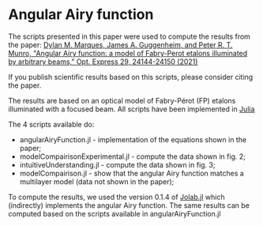 # Angular Airy function

The scripts presented in this paper were used to compute the results from the paper:
[Dylan M. Marques, James A. Guggenheim, and Peter R. T. Munro, "Angular Airy function: a model of Fabry-Perot etalons illuminated by arbitrary beams," Opt. Express 29, 24144-24150 (2021)](https://www.osapublishing.org/oe/fulltext.cfm?uri=oe-29-15-24144&id=453309###)

If you publish scientific results based on this scripts, please consider citing the paper.

The results are based on an optical model of Fabry-Pérot (FP) etalons illuminated with a focused beam. All scripts have been implemented in [Julia](https://julialang.org/)

The 4 scripts available do:
* angularAiryFunction.jl - implementation of the equations shown in the paper;
* modelCompairisonExperimental.jl - compute the data shown in fig. 2;
* intuitiveUnderstanding.jl - compute the data shown in fig. 3;
* modelCompairison.jl - show that the angular Airy function matches a multilayer model (data not shown in the paper);

To compute the results, we used the version 0.1.4 of [Jolab.jl](https://github.com/DylanMMarques/Jolab.jl) which (indirectly) implements the angular Airy function. The same results can be computed based on the scripts available in angularAiryFunction.jl
